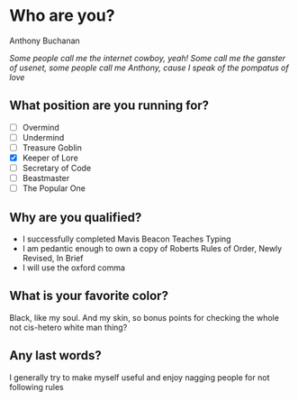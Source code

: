 # Who are you?
Anthony Buchanan

_Some people call me the internet cowboy, yeah! Some call me the ganster of usenet, some people call me Anthony, 
cause I speak of the pompatus of love_
## What position are you running for?

- [ ] Overmind  
- [ ] Undermind  
- [ ] Treasure Goblin  
- [x] Keeper of Lore  
- [ ] Secretary of Code  
- [ ] Beastmaster  
- [ ] The Popular One

## Why are you qualified?
* I successfully completed Mavis Beacon Teaches Typing
* I am pedantic enough to own a copy of Roberts Rules of Order, Newly Revised, In Brief
* I will use the oxford comma

## What is your favorite color?
Black, like my soul. And my skin, so bonus points for checking the whole not cis-hetero white man thing?

## Any last words?
I generally try to make myself useful and enjoy nagging people for not following rules
